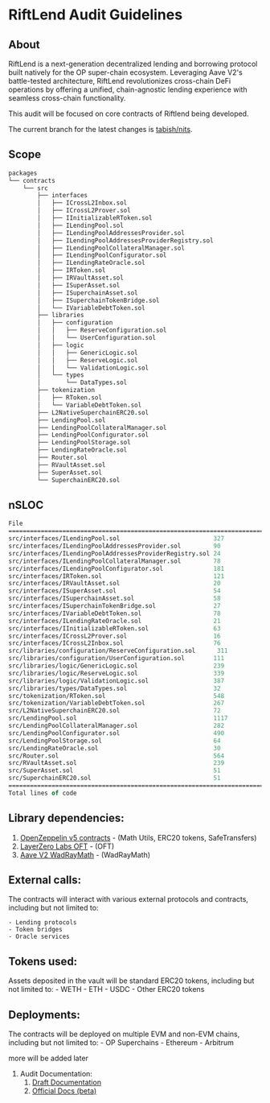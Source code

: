# RiftLend Audit Guidelines

## About
RiftLend is a next-generation decentralized lending and borrowing protocol built natively for the OP super-chain ecosystem. Leveraging Aave V2's battle-tested architecture, RiftLend revolutionizes cross-chain DeFi operations by offering a unified, chain-agnostic lending experience with seamless cross-chain functionality.

This audit will be focused on core contracts of Riftlend being developed.

The current branch for the latest changes is [tabish/nits](https://github.com/RiftLend/contracts-v1/tree/tabish/nits).

## Scope

```fs
packages
└── contracts
    └── src
        ├── interfaces
        │   ├── ICrossL2Inbox.sol
        │   ├── ICrossL2Prover.sol
        │   ├── IInitializableRToken.sol
        │   ├── ILendingPool.sol
        │   ├── ILendingPoolAddressesProvider.sol
        │   ├── ILendingPoolAddressesProviderRegistry.sol
        │   ├── ILendingPoolCollateralManager.sol
        │   ├── ILendingPoolConfigurator.sol
        │   ├── ILendingRateOracle.sol
        │   ├── IRToken.sol
        │   ├── IRVaultAsset.sol
        │   ├── ISuperAsset.sol
        │   ├── ISuperchainAsset.sol
        │   ├── ISuperchainTokenBridge.sol
        │   └── IVariableDebtToken.sol
        ├── libraries
        │   ├── configuration
        │   │   ├── ReserveConfiguration.sol
        │   │   └── UserConfiguration.sol
        │   ├── logic
        │   │   ├── GenericLogic.sol
        │   │   ├── ReserveLogic.sol
        │   │   └── ValidationLogic.sol
        │   └── types
        │       └── DataTypes.sol
        ├── tokenization
        │   ├── RToken.sol
        │   └── VariableDebtToken.sol
        ├── L2NativeSuperchainERC20.sol
        ├── LendingPool.sol
        ├── LendingPoolCollateralManager.sol
        ├── LendingPoolConfigurator.sol
        ├── LendingPoolStorage.sol
        ├── LendingRateOracle.sol
        ├── Router.sol
        ├── RVaultAsset.sol
        ├── SuperAsset.sol
        └── SuperchainERC20.sol
```

## nSLOC

```fs
File                                                                   Lines of Code  
===================================================================================== 
src/interfaces/ILendingPool.sol                          327
src/interfaces/ILendingPoolAddressesProvider.sol         90
src/interfaces/ILendingPoolAddressesProviderRegistry.sol 24
src/interfaces/ILendingPoolCollateralManager.sol         78
src/interfaces/ILendingPoolConfigurator.sol              181
src/interfaces/IRToken.sol                               121
src/interfaces/IRVaultAsset.sol                          20
src/interfaces/ISuperAsset.sol                           54
src/interfaces/ISuperchainAsset.sol                      58
src/interfaces/ISuperchainTokenBridge.sol                27
src/interfaces/IVariableDebtToken.sol                    78
src/interfaces/ILendingRateOracle.sol                    21
src/interfaces/IInitializableRToken.sol                  63
src/interfaces/ICrossL2Prover.sol                        16
src/interfaces/ICrossL2Inbox.sol                         76
src/libraries/configuration/ReserveConfiguration.sol      311
src/libraries/configuration/UserConfiguration.sol        111
src/libraries/logic/GenericLogic.sol                     239
src/libraries/logic/ReserveLogic.sol                     339
src/libraries/logic/ValidationLogic.sol                  387
src/libraries/types/DataTypes.sol                        32
src/tokenization/RToken.sol                              548
src/tokenization/VariableDebtToken.sol                   267
src/L2NativeSuperchainERC20.sol                          72
src/LendingPool.sol                                      1117
src/LendingPoolCollateralManager.sol                     282
src/LendingPoolConfigurator.sol                          490
src/LendingPoolStorage.sol                               64
src/LendingRateOracle.sol                                30
src/Router.sol                                           564
src/RVaultAsset.sol                                      239
src/SuperAsset.sol                                       51
src/SuperchainERC20.sol                                  51
=====================================================================================
Total lines of code                                                         6428

```


## Library dependencies:
1. [OpenZeppelin v5 contracts](https://github.com/OpenZeppelin/openzeppelin-contracts) - (Math Utils, ERC20 tokens, SafeTransfers)
2. [LayerZero Labs OFT](https://github.com/LayerZero-Labs/oft-evm) - (OFT)
3. [Aave V2 WadRayMath](https://github.com/aave/protocol-v2/blob/master/contracts/protocol/libraries/math/WadRayMath.sol) - (WadRayMath)

## External calls:
The contracts will interact with various external protocols and contracts, including but not limited to:

    - Lending protocols
    - Token bridges
    - Oracle services

## Tokens used:
Assets deposited in the vault will be standard ERC20 tokens, including but not limited to:
    - WETH
    - ETH
    - USDC
    - Other ERC20 tokens

## Deployments:
The contracts will be deployed on multiple EVM and non-EVM chains, including but not limited to:
    - OP Superchains
    - Ethereum
    - Arbitrum

more will be added later

1. Audit Documentation:
    1. [Draft Documentation](https://github.com/RiftLend/contracts-v1/blob/main/README.md)
    2. [Official Docs (beta)](https://docs.riftlend.com/)
